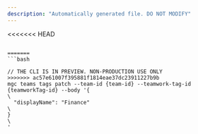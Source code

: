 ```yaml
---
description: "Automatically generated file. DO NOT MODIFY"
---
```


<<<<<<< HEAD
```cli

=======
```bash

// THE CLI IS IN PREVIEW. NON-PRODUCTION USE ONLY
>>>>>>> ac57e61007f395881f1814eae37dc23911227b9b
mgc teams tags patch --team-id {team-id} --teamwork-tag-id {teamworkTag-id} --body '{\
  "displayName": "Finance"\
}\
'

```